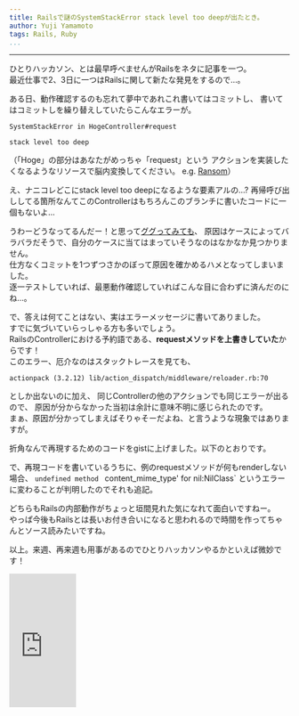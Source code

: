 ```yaml
---
title: Railsで謎のSystemStackError stack level too deepが出たとき。
author: Yuji Yamamoto
tags: Rails, Ruby
...
```

---

ひとりハッカソン、とは最早呼べませんがRailsをネタに記事を一つ。  
最近仕事で2、3日に一つはRailsに関して新たな発見をするので...。

ある日、動作確認するのも忘れて夢中であれこれ書いてはコミットし、
書いてはコミットしを繰り替えしていたらこんなエラーが。

```
SystemStackError in HogeController#request

stack level too deep
```

（「Hoge」の部分はあなたがめっちゃ「request」という
アクションを実装したくなるようなリソースで脳内変換してください。 e.g. [Ransom](http://ejje.weblio.jp/content/%E8%BA%AB%E4%BB%A3%E9%87%91)）

え、ナニコレどこにstack level too deepになるような要素アルの...?
再帰呼び出ししてる箇所なんてこのControllerはもちろんこのブランチに書いたコードに一個もないよ...  

うわーどうなってるんだー！と思って[ググってみても](https://www.google.com/search?sourceid=chrome&ie=UTF-8&q=rails%20stack%20level%20too%20deep)、
原因はケースによってバラバラだそうで、自分のケースに当てはまっていそうなのはなかなか見つかりません。  
仕方なくコミットを1つずつさかのぼって原因を確かめるハメとなってしまいました。  
逐一テストしていれば、最悪動作確認していればこんな目に合わずに済んだのにね...。

で、答えは何てことはない、実はエラーメッセージに書いてありました。  
すでに気づいていらっしゃる方も多いでしょう。  
RailsのControllerにおける予約語である、**requestメソッドを上書きしていた**からです！  
このエラー、厄介なのはスタックトレースを見ても、

```
actionpack (3.2.12) lib/action_dispatch/middleware/reloader.rb:70
```

としか出ないのに加え、
同じControllerの他のアクションでも同じエラーが出るので、
原因が分からなかった当初は余計に意味不明に感じられたのです。  
まぁ、原因が分かってしまえばそりゃそーだよね、と言うような現象ではありますが。

折角なんで再現するためのコードをgistに上げました。以下のとおりです。

<script src="https://gist.github.com/igrep/5023699.js"></script>

で、再現コードを書いているうちに、例のrequestメソッドが何もrenderしない場合、
`undefined method` ` `content_mime_type' for nil:NilClass` というエラーに変わることが判明したのでそれも追記。

<script src="https://gist.github.com/igrep/5023809.js"></script>

どちらもRailsの内部動作がちょっと垣間見れた気になれて面白いですねー。  
やっぱ今後もRailsとは長いお付き合いになると思われるので時間を作ってちゃんとソース読みたいですね。

以上。来週、再来週も用事があるのでひとりハッカソンやるかといえば微妙です！

<iframe src="http://rcm-fe.amazon-adsystem.com/e/cm?lt1=_blank&amp;bc1=000000&amp;IS2=1&amp;bg1=FFFFFF&amp;fc1=000000&amp;lc1=0000FF&amp;t=poe02-22&amp;o=9&amp;p=8&amp;l=as4&amp;m=amazon&amp;f=ifr&amp;ref=ss_til&amp;asins=4774165166" style="width:120px;height:240px;" scrolling="no" marginwidth="0" marginheight="0" frameborder="0"></iframe>
